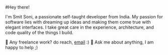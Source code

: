 #Hey there!

I'm Smit Soni, a passionate self-taught developer from India. My passion for software lies with dreaming up ideas and making them come true with elegant interfaces. I take great care in the experience, architecture, and code quality of the things I build.

💼 Any freelance work? do reach, [email](mailto:sonismit225@gmail.com "email") :)
💬 Ask me about anything, I am happy to help ;)
